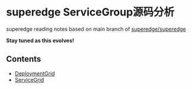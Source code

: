 superedge ServiceGroup源码分析
============================

superedge reading notes based on main branch of [superedge/superedge](https://github.com/superedge/superedge)

**Stay tuned as this evolves!**

## Contents

* [DeploymentGrid](DeploymentGrid.md)
* [ServiceGrid](ServiceGrid.md)
